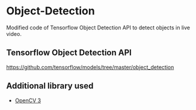 # Object-Detection
Modified code of Tensorflow Object Detection API to detect objects in live video.

## Tensorflow Object Detection API ##
https://github.com/tensorflow/models/tree/master/object_detection

## Additional library used ##
* [OpenCV 3](http://opencv.org/)
